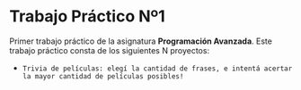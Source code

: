 # Trabajo Práctico Nº1

Primer trabajo práctico de la asignatura **Programación Avanzada**.
Este trabajo práctico consta de los siguientes N proyectos:
  - `Trivia de películas: elegí la cantidad de frases, e intentá acertar la mayor cantidad de películas posibles!`

